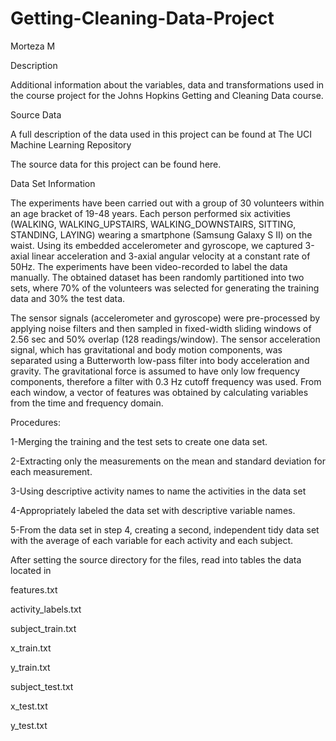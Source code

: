 Getting-Cleaning-Data-Project
=============================
Morteza M

Description

Additional information about the variables, data and transformations used in the course project for the Johns Hopkins Getting and Cleaning Data course.

Source Data

A full description of the data used in this project can be found at The UCI Machine Learning Repository

The source data for this project can be found here.

Data Set Information

The experiments have been carried out with a group of 30 volunteers within an age bracket of 19-48 years. Each person performed six activities (WALKING, WALKING_UPSTAIRS, WALKING_DOWNSTAIRS, SITTING, STANDING, LAYING) wearing a smartphone (Samsung Galaxy S II) on the waist. Using its embedded accelerometer and gyroscope, we captured 3-axial linear acceleration and 3-axial angular velocity at a constant rate of 50Hz. The experiments have been video-recorded to label the data manually. The obtained dataset has been randomly partitioned into two sets, where 70% of the volunteers was selected for generating the training data and 30% the test data.

The sensor signals (accelerometer and gyroscope) were pre-processed by applying noise filters and then sampled in fixed-width sliding windows of 2.56 sec and 50% overlap (128 readings/window). The sensor acceleration signal, which has gravitational and body motion components, was separated using a Butterworth low-pass filter into body acceleration and gravity. The gravitational force is assumed to have only low frequency components, therefore a filter with 0.3 Hz cutoff frequency was used. From each window, a vector of features was obtained by calculating variables from the time and frequency domain.

Procedures:

1-Merging the training and the test sets to create one data set.

2-Extracting only the measurements on the mean and standard deviation for each measurement. 

3-Using descriptive activity names to name the activities in the data set 

4-Appropriately labeled the data set with descriptive variable names. 

5-From the data set in step 4, creating a second, independent tidy data set with the average of each variable for each activity and each subject.


After setting the source directory for the files, read into tables the data located in


features.txt

activity_labels.txt

subject_train.txt

x_train.txt

y_train.txt

subject_test.txt

x_test.txt

y_test.txt
